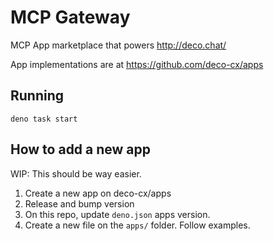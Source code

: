# MCP Gateway

MCP App marketplace that powers http://deco.chat/

App implementations are at https://github.com/deco-cx/apps

## Running

`deno task start`

## How to add a new app

WIP: This should be way easier.

1) Create a new app on deco-cx/apps
2) Release and bump version
3) On this repo, update `deno.json` apps version.
4) Create a new file on the `apps/` folder. Follow examples.

